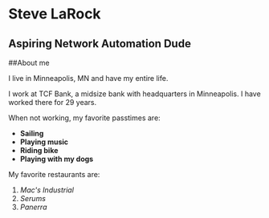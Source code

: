 # Steve LaRock

## Aspiring Network Automation Dude

##About me

I live in Minneapolis, MN and have my entire life.

I work at TCF Bank, a midsize bank with headquarters in Minneapolis.  I have worked there for 29 years.

When not working, my favorite passtimes are:

- **Sailing**
- **Playing music**
- **Riding bike**
- **Playing with my dogs**

My favorite restaurants are:

1. *Mac's Industrial*
2. *Serums*
3. *Panerra*




